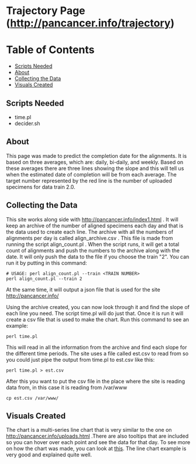 # Trajectory Page (http://pancancer.info/trajectory)

# Table of Contents
  * [Scripts Needed](#scripts-needed)
  * [About](#about)
  * [Collecting the Data](#collecting-the-data)
  * [Visuals Created](#visuals-created)

## Scripts Needed
  * time.pl
  * decider.sh

## About
This page was made to predict the completion date for the alignments. It is based on three averages, which are: daily, bi-daily, and weekly. Based on these averages there are three lines showing the slope and this will tell us when the estimated date of completion will be from each average. The target number represented by the red line is the number of uploaded specimens for data train 2.0. 

## Collecting the Data
This site works along side with http://pancancer.info/index1.html . It will keep an archive of the number of aligned specimens each day and that is the data used to create each line. The archive with all the numbers of alignments per day is called align_archive.csv . This file is made from running the script align_count.pl . When the script runs, it will get a total count of alignments and push the numbers to the archive along with the date. It will only push the data to the file if you choose the train "2". You can run it by putting in this command:

    # USAGE: perl align_count.pl --train <TRAIN NUMBER>
    perl align_count.pl --train 2
    
At the same time, it will output a json file that is used for the site http://pancancer.info/

Using the archive created, you can now look through it and find the slope of each line you need. The script time.pl will do just that. Once it is run it will create a csv file that is used to make the chart. Run this command to see an example:

    perl time.pl
    
This will read in all the information from the archive and find each slope for the different time periods. The site uses a file called est.csv to read from so you could just pipe the output from time.pl to est.csv like this:

    perl time.pl > est.csv
    
After this you want to put the csv file in the place where the site is reading data from, in this case it is reading from /var/www

    cp est.csv /var/www/
    
## Visuals Created
The chart is a multi-series line chart that is very similar to the one on http://pancancer.info/uploads.html .There are also tooltips that are included so you can hover over each point and see the data for that day. To see more on how the chart was made, you can look at [this](http://www.delimited.io/blog/2014/3/3/creating-multi-series-charts-in-d3-lines-bars-area-and-streamgraphs). The line chart example is very good and explained quite well.
